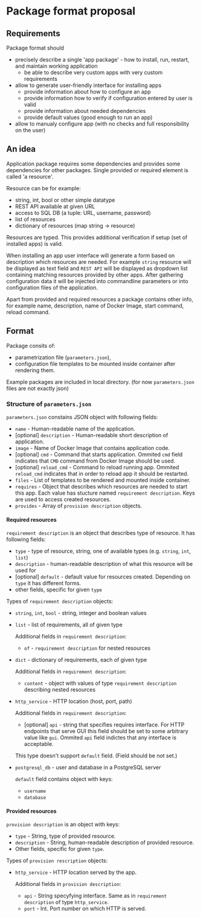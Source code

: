 Package format proposal
=======================

Requirements
------------

Package format should

 * precisely describe a single 'app package' - how to install, run,
   restart, and maintain working application
   * be able to describe very custom apps with very custom requirements
 * allow to generate user-friendly interface for installing apps
   * provide information about how to configure an app
   * provide information how to verify if configuration entered by user
     is valid
   * provide information about needed dependencies
   * provide default values (good enough to run an app)
 * allow to manualy configure app (with no checks and full
   responsibility on the user)

An idea
-------

Application package requires some dependencies and provides some
dependencies for other packages. Single provided or required element is
called 'a resource'.

Resource can be for example:

 * string, int, bool or other simple datatype
 * REST API available at given URL
 * access to SQL DB (a tuple: URL, username, password)
 * list of resources
 * dictionary of resources (map string -> resource)

Resources are typed. This provides additional verification if setup (set
of installed apps) is valid.

When installing an app user interface will generate a form based on
description which resources are needed. For example `string` resource
will be displayed as text field and `REST API` will be displayed as
dropdown list containing matching resources provided by other apps.
After gathering configuration data it will be injected into commandline
parameters or into configuration files of the application.

Apart from provided and required resources a package contains other
info, for example name, description, name of Docker Image, start
command, reload command.

Format
------

Package consits of:

 * parametrization file (`parameters.json`),
 * configuration file templates to be mounted inside container after
   rendering them.

Example packages are included in local directory. (for now
`parameters.json` files are not exactly json)

### Structure of `parameters.json`

`parameters.json` constains JSON object with following fields:

 * `name` - Human-readable name of the application.
 * [optional] `description` - Human-readable short description of
   application.
 * `image` - Name of Docker Image that contains application code.
 * [optional] `cmd` - Command that starts application. Ommited `cmd`
   field indicates that `CMD` command from Docker Image should be used.
 * [optional] `reload_cmd` - Command to reload running app. Ommited
   `reload_cmd` indicates that in order to reload app it should be
   restarted.
 * `files` - List of templates to be rendered and mounted inside
   container.
 * `requires` - Object that describes which resources are needed to
   start this app. Each value has stucture named
   `requirement description`. Keys are used to access created resources.
 * `provides` - Array of `provision description` objects.

#### Required resources

`requirement description` is an object that describes type of resource.
It has following fields:

 * `type` - type of resource, string, one of available types (e.g.
   `string`, `int`, `list`)
 * `description` - human-readable description of what this resource
   will be used for
 * [optional] `default` - default value for resources created. Depending
   on `type` it has different forms.
 * other fields, specific for given `type`

Types of `requirement description` objects:

 * `string`, `int`, `bool` - string, integer and boolean values
 * `list` - list of requirements, all of given type

   Additional fields in `requirement description`:

    * `of` - `requirement description` for nested resources

 * `dict` - dictionary of requirements, each of given type

   Additional fields in `requirement description`:

    * `content` - object with values of type `requirement description`
      describing nested resources

 * `http_service` - HTTP location (host, port, path)

   Additional fields in `requirement description`:

    * [optional] `api` - string that specifies requires interface. For
      HTTP endpoints that serve GUI this field should be set to some
      arbitrary value like `gui`. Ommited `api` field indictes that any
      interface is acceptable.

   This type doesn't support `default` field. (Field should be not set.)

 * `postgresql_db` - user and database in a PostgreSQL server

   `default` field contains object with keys:

    * `username`
    * `database`

#### Provided resources

`provision description` is an object with keys:

 * `type` - String, type of provided resource.
 * `description` - String, human-readable description of provided
   resource.
 * Other fields, specific for given `type`.

Types of `provision rescription` objects:

 * `http_service` - HTTP location served by the app.

   Additional fields in `provision description`:

    * `api` - String specyfying interface. Same as in
      `requirement description` of type `http_service`.
    * `port` - Int. Port number on which HTTP is served.
